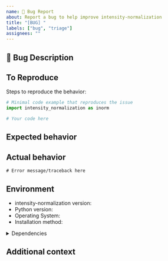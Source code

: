 ```yaml
---
name: 🐛 Bug Report
about: Report a bug to help improve intensity-normalization
title: "[BUG] "
labels: ["bug", "triage"]
assignees: ""
---
```


## 🐛 Bug Description

<!-- A clear and concise description of what the bug is. -->

## To Reproduce

Steps to reproduce the behavior:

```python
# Minimal code example that reproduces the issue
import intensity_normalization as inorm

# Your code here
```

## Expected behavior

<!-- What you expected to happen -->

## Actual behavior

<!-- What actually happened. Include the full error message/traceback if applicable -->

```
# Error message/traceback here
```

## Environment

- intensity-normalization version: <!-- e.g., 0.3.0 -->
- Python version: <!-- e.g., 3.12.0 -->
- Operating System: <!-- e.g., Ubuntu 22.04, macOS 14, Windows 11 -->
- Installation method: <!-- pip, uv, conda, source -->

<details>
<summary>Dependencies</summary>

```
# Output of: uv pip list | grep -E "(numpy|nibabel|scikit|scipy)"
```

</details>

## Additional context

<!-- Add any other context, screenshots, or examples about the problem here -->
